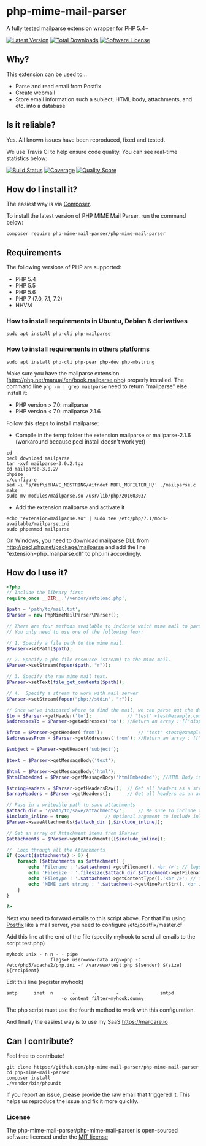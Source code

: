 # php-mime-mail-parser

A fully tested mailparse extension wrapper for PHP 5.4+

[![Latest Version](https://img.shields.io/packagist/v/php-mime-mail-parser/php-mime-mail-parser.svg?style=flat-square)](https://github.com/php-mime-mail-parser/php-mime-mail-parser/releases)
[![Total Downloads](https://img.shields.io/packagist/dt/php-mime-mail-parser/php-mime-mail-parser.svg?style=flat-square)](https://packagist.org/packages/php-mime-mail-parser/php-mime-mail-parser)
[![Software License](https://img.shields.io/badge/license-MIT-brightgreen.svg?style=flat-square)](LICENSE)

## Why?

This extension can be used to...
 * Parse and read email from Postfix
 * Create webmail 
 * Store email information such a subject, HTML body, attachments, and etc. into a database

## Is it reliable?

Yes. All known issues have been reproduced, fixed and tested.

We use Travis CI to help ensure code quality. You can see real-time statistics below:

[![Build Status](https://img.shields.io/travis/php-mime-mail-parser/php-mime-mail-parser/master.svg?style=flat-square)](https://travis-ci.org/php-mime-mail-parser/php-mime-mail-parser)
[![Coverage](https://img.shields.io/coveralls/php-mime-mail-parser/php-mime-mail-parser.svg?style=flat-square)](https://coveralls.io/r/php-mime-mail-parser/php-mime-mail-parser)
[![Quality Score](https://img.shields.io/scrutinizer/g/php-mime-mail-parser/php-mime-mail-parser.svg?style=flat-square)](https://scrutinizer-ci.com/g/php-mime-mail-parser/php-mime-mail-parser)

## How do I install it?

The easiest way is via [Composer](https://getcomposer.org/).

To install the latest version of PHP MIME Mail Parser, run the command below:

	composer require php-mime-mail-parser/php-mime-mail-parser

## Requirements

The following versions of PHP are supported:

* PHP 5.4
* PHP 5.5
* PHP 5.6
* PHP 7 (7.0, 7.1, 7.2)
* HHVM

### How to install requirements in Ubuntu, Debian & derivatives
```
sudo apt install php-cli php-mailparse
```

### How to install requirements in others platforms
```
sudo apt install php-cli php-pear php-dev php-mbstring
```

Make sure you have the mailparse extension (http://php.net/manual/en/book.mailparse.php) properly installed. The command line `php -m | grep mailparse` need to return "mailparse" else install it:
* PHP version > 7.0: mailparse
* PHP version < 7.0: mailparse 2.1.6

Follow this steps to install mailparse:

* Compile in the temp folder the extension mailparse or mailparse-2.1.6 (workaround because pecl install doesn't work yet)
```
cd
pecl download mailparse
tar -xvf mailparse-3.0.2.tgz 
cd mailparse-3.0.2/
phpize
./configure
sed -i 's/#if\s!HAVE_MBSTRING/#ifndef MBFL_MBFILTER_H/' ./mailparse.c
make
sudo mv modules/mailparse.so /usr/lib/php/20160303/
```
* Add the extension mailparse and activate it
```
echo "extension=mailparse.so" | sudo tee /etc/php/7.1/mods-available/mailparse.ini
sudo phpenmod mailparse
```

On Windows, you need to download mailparse DLL from http://pecl.php.net/package/mailparse and add the line "extension=php_mailparse.dll" to php.ini accordingly.

## How do I use it?

```php
<?php
// Include the library first
require_once __DIR__.'/vendor/autoload.php';

$path = 'path/to/mail.txt';
$Parser = new PhpMimeMailParser\Parser();

// There are four methods available to indicate which mime mail to parse.
// You only need to use one of the following four:

// 1. Specify a file path to the mime mail.
$Parser->setPath($path); 

// 2. Specify a php file resource (stream) to the mime mail.
$Parser->setStream(fopen($path, "r"));

// 3. Specify the raw mime mail text.
$Parser->setText(file_get_contents($path));

// 4.  Specify a stream to work with mail server
$Parser->setStream(fopen("php://stdin", "r"));

// Once we've indicated where to find the mail, we can parse out the data
$to = $Parser->getHeader('to');             // "test" <test@example.com>, "test2" <test2@example.com>
$addressesTo = $Parser->getAddresses('to'); //Return an array : [["display"=>"test", "address"=>"test@example.com", false],["display"=>"test2", "address"=>"test2@example.com", false]]

$from = $Parser->getHeader('from');             // "test" <test@example.com>
$addressesFrom = $Parser->getAddresses('from'); //Return an array : [["display"=>"test", "address"=>"test@example.com", "is_group"=>false]]

$subject = $Parser->getHeader('subject');

$text = $Parser->getMessageBody('text');

$html = $Parser->getMessageBody('html');
$htmlEmbedded = $Parser->getMessageBody('htmlEmbedded'); //HTML Body included data

$stringHeaders = $Parser->getHeadersRaw();	// Get all headers as a string, no charset conversion
$arrayHeaders = $Parser->getHeaders();		// Get all headers as an array, with charset conversion

// Pass in a writeable path to save attachments
$attach_dir = '/path/to/save/attachments/'; 	// Be sure to include the trailing slash
$include_inline = true;  			// Optional argument to include inline attachments (default: true)
$Parser->saveAttachments($attach_dir [,$include_inline]);

// Get an array of Attachment items from $Parser
$attachments = $Parser->getAttachments([$include_inline]);

//  Loop through all the Attachments
if (count($attachments) > 0) {
	foreach ($attachments as $attachment) {
		echo 'Filename : '.$attachment->getFilename().'<br />'; // logo.jpg
		echo 'Filesize : '.filesize($attach_dir.$attachment->getFilename()).'<br />'; // 1000
		echo 'Filetype : '.$attachment->getContentType().'<br />'; // image/jpeg
		echo 'MIME part string : '.$attachment->getMimePartStr().'<br />'; // (the whole MIME part of the attachment)
	}
}

?>
```

Next you need to forward emails to this script above. For that I'm using [Postfix](http://www.postfix.org/) like a mail server, you need to configure /etc/postfix/master.cf

Add this line at the end of the file (specify myhook to send all emails to the script test.php)
```
myhook unix - n n - - pipe
  				flags=F user=www-data argv=php -c /etc/php5/apache2/php.ini -f /var/www/test.php ${sender} ${size} ${recipient}
```

Edit this line (register myhook)
```
smtp      inet  n       -       -       -       -       smtpd
        			-o content_filter=myhook:dummy
```

The php script must use the fourth method to work with this configuration.

And finally the easiest way is to use my SaaS https://mailcare.io


## Can I contribute?

Feel free to contribute!

	git clone https://github.com/php-mime-mail-parser/php-mime-mail-parser
	cd php-mime-mail-parser
	composer install
	./vendor/bin/phpunit

If you report an issue, please provide the raw email that triggered it. This helps us reproduce the issue and fix it more quickly.

### License

The php-mime-mail-parser/php-mime-mail-parser is open-sourced software licensed under the [MIT license](http://opensource.org/licenses/MIT)

